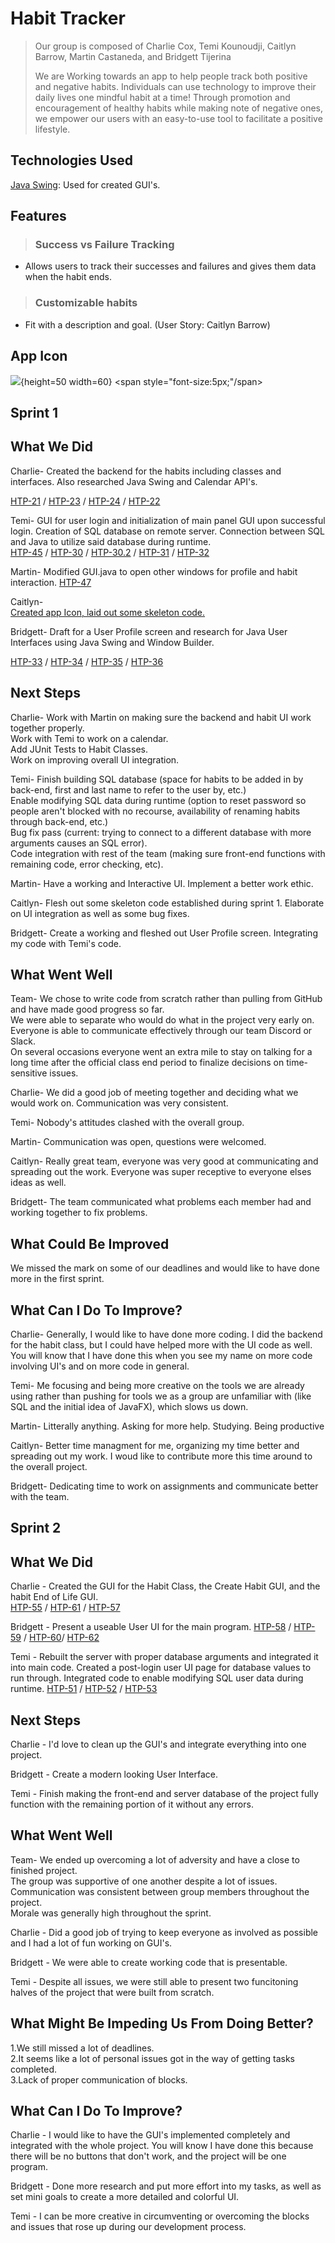 # Habit Tracker
>  Our group is composed of Charlie Cox, Temi Kounoudji, Caitlyn Barrow, 
Martin Castaneda, and Bridgett Tijerina
>
> We are Working towards an app to help people track both positive and negative habits. Individuals can
use technology to improve their daily lives one mindful habit at a time!
Through promotion and encouragement of healthy habits while making note
of negative ones, we empower our users with an easy-to-use tool to facilitate
a positive lifestyle.

<!--

## Table of Contents
* [General Info](#general-information)
* [Technologies Used](#technologies-used)
* [Features](#features)
* [Screenshots](#screenshots)
* [Setup](#setup)
* [Usage](#usage)
* [Project Status](#project-status)
* [Room for Improvement](#room-for-improvement)
* [Acknowledgements](#acknowledgements)
* [Contact](#contact) 
* [License](#license)

-->


<!---

## General Information
- Provide general information about your project here.
- What problem does it (intend to) solve?
- What is the purpose of your project?
- Why did you undertake it?

-->
<!-- You don't have to answer all the questions - just the ones relevant to your project. -->

## Technologies Used

<a href= "https://docs.oracle.com/javase/tutorial/uiswing/">Java Swing</a>: Used for created GUI's.


## Features

> ### Success vs Failure Tracking
 - Allows users to track their successes and failures and gives them data when the habit ends.

> ### Customizable habits
 - Fit with a description and goal. (User Story: Caitlyn Barrow)


<!---
## Screenshots

<!-- If you have screenshots you'd like to share, include them here. -->
## App Icon 

![](https://i.imgur.com/Sxy2STc.png){height=50 width=60}
<span style="font-size:5px;"/span></p>



## Sprint 1

## What We Did
Charlie- Created the backend for the habits including classes and interfaces. Also researched Java Swing and Calendar API's.

<a href= "https://cs3398su22edosians.atlassian.net/browse/HTP-21">HTP-21</a> /
<a href= "https://cs3398su22edosians.atlassian.net/browse/HTP-23">HTP-23</a> /
<a href= "https://cs3398su22edosians.atlassian.net/browse/HTP-24">HTP-24</a> /
<a href= "https://cs3398su22edosians.atlassian.net/browse/HTP-22">HTP-22</a>

Temi- GUI for user login and initialization of main panel GUI upon successful login. Creation of SQL database on remote server. Connection between SQL and Java to utilize said database during runtime.<br>
<a href= "https://bitbucket.org/cs-3398-su22-edosians/habit-tracker-repository/src/master/UI%20Research/Swing%20and%20JavaFX%20Research">HTP-45</a> /
<a href= "https://bitbucket.org/cs-3398-su22-edosians/habit-tracker-repository/src/master/UI%20Initialization/SystemLog.java">HTP-30</a> /
<a href= "https://bitbucket.org/cs-3398-su22-edosians/habit-tracker-repository/src/master/UI%20Initialization/GUI.java">HTP-30.2</a> /
<a href= "https://bitbucket.org/cs-3398-su22-edosians/habit-tracker-repository/src/master/UI%20Research/SQL%20Research">HTP-31</a> /
<a href= "https://bitbucket.org/cs-3398-su22-edosians/habit-tracker-repository/src/master/UI%20Initialization/SystemLog.java%20(Local%20Server%20Vers.)">HTP-32</a>


Martin- Modified GUI.java to open other windows for profile and habit interaction.
<a href= "https://cs3398su22edosians.atlassian.net/jira/software/projects/HTP/boards/4/backlog?selectedIssue=HTP-47">HTP-47</a>


Caitlyn-  
<a href= https://bitbucket.org/cs-3398-su22-edosians/habit-tracker-repository/src/master/Habit%20Interface%20and%20Classes/End%20of%20File%20Summary>Created app Icon, laid out some skeleton code.</a>

Bridgett- Draft for a User Profile screen and research for Java User Interfaces using Java Swing and Window Builder.

<a href= "https://cs3398su22edosians.atlassian.net/browse/HTP-33">HTP-33</a> /
<a href= "https://cs3398su22edosians.atlassian.net/browse/HTP-34">HTP-34</a> /
<a href= "https://cs3398su22edosians.atlassian.net/browse/HTP-35">HTP-35</a> /
<a href= "https://cs3398su22edosians.atlassian.net/browse/HTP-36">HTP-36</a>

## Next Steps

Charlie- Work with Martin on making sure the backend and habit UI work together properly. <br>
         Work with Temi to work on a calendar.<br>
         Add JUnit Tests to Habit Classes.<br>
         Work on improving overall UI integration.<br>


Temi- Finish building SQL database (space for habits to be added in by back-end, first and last name to refer to the user by, etc.)<br>
      Enable modifying SQL data during runtime (option to reset password so people aren't blocked with no recourse, availability of renaming habits through back-end, etc.)<br>
      Bug fix pass (current: trying to connect to a different database with more arguments causes an SQL error).<br>
      Code integration with rest of the team (making sure front-end functions with remaining code, error checking, etc).<br>


Martin- Have a working and Interactive UI. Implement a better work ethic. <br> 


Caitlyn- Flesh out some skeleton code established during sprint 1. Elaborate on UI integration as well as some bug fixes. 

Bridgett- Create a working and fleshed out User Profile screen.
          Integrating my code with Temi's code.

## What Went Well

Team- We chose to write code from scratch rather than pulling from GitHub and have made good progress so far.<br>
We were able to separate who would do what in the project very early on.<br>
Everyone is able to communicate effectively through our team Discord or Slack.<br>
On several occasions everyone went an extra mile to stay on talking for a long time after the official class end period to finalize decisions on time-sensitive issues.<br>

Charlie- We did a good job of meeting together and deciding what we would work on. Communication
was very consistent.

Temi- Nobody's attitudes clashed with the overall group.

Martin- Communication was open, questions were welcomed.

Caitlyn- Really great team, everyone was very good at communicating and spreading out the work. Everyone was super receptive to everyone elses ideas as well. 


Bridgett- The team communicated what problems each member had and working together to fix problems.

## What Could Be Improved

We missed the mark on some of our deadlines and would like to have done more in the first sprint.

## What Can I Do To Improve?
Charlie- Generally, I would like to have done more coding. I did the backend for the habit class, but I could have helped more with the UI code as well. You will know that I have done this when you see my name
on more code involving UI's and on more code in general.

Temi- Me focusing and being more creative on the tools we are already using rather than pushing for tools we as a group are unfamiliar with (like SQL and the initial idea of JavaFX), which slows us down.

Martin- Litterally anything. Asking for more help. Studying. Being productive

Caitlyn- Better time managment for me, organizing my time better and spreading out my work. I woud like to contribute more this time around to the overall project.

Bridgett- Dedicating time to work on assignments and communicate better with the team.

## Sprint 2

## What We Did
Charlie - Created the GUI for the Habit Class, the Create Habit GUI, and the habit End of Life GUI.<br>
<a href= "https://bitbucket.org/cs-3398-su22-edosians/%7Bd04c43f8-c6a7-4434-b9b7-840abdbfc5b3%7D/commits/3c325b688527af9b68ec5bf3b83db51eb5e97a5b">HTP-55</a> /
<a href= "https://bitbucket.org/cs-3398-su22-edosians/habit-tracker-repository/commits/f77d70feb90bc57f17f830036b9c4ba34cc1df69">HTP-61</a> /
<a href= "https://bitbucket.org/cs-3398-su22-edosians/%7Bd04c43f8-c6a7-4434-b9b7-840abdbfc5b3%7D/commits/793eabc64dd9469514399779dd9f196a99e789c0">HTP-57</a>

Bridgett - Present a useable User UI for the main program.
<a href= "https://cs3398su22edosians.atlassian.net/browse/HTP-58">HTP-58</a> /
<a href= "https://cs3398su22edosians.atlassian.net/browse/HTP-59">HTP-59</a> /
<a href= "https://cs3398su22edosians.atlassian.net/browse/HTP-60">HTP-60</a>/
<a href= "https://cs3398su22edosians.atlassian.net/browse/HTP-62">HTP-62</a>

Temi - Rebuilt the server with proper database arguments and integrated it into main code. Created a post-login user UI page for database values to run through. Integrated code to enable modifying SQL user data during runtime.
<a href= "https://bitbucket.org/%7B%7D/%7Bd04c43f8-c6a7-4434-b9b7-840abdbfc5b3%7D/pull-requests/31">HTP-51</a> /
<a href= "https://bitbucket.org/%7B%7D/%7Bd04c43f8-c6a7-4434-b9b7-840abdbfc5b3%7D/pull-requests/32">HTP-52</a> /
<a href= "https://bitbucket.org/%7B%7D/%7Bd04c43f8-c6a7-4434-b9b7-840abdbfc5b3%7D/pull-requests/33">HTP-53</a>

## Next Steps <br>
Charlie - I'd love to clean up the GUI's and integrate everything into one project. <br>

Bridgett - Create a modern looking User Interface. <br>

Temi - Finish making the front-end and server database of the project fully function with the remaining portion of it without any errors.<br>

## What Went Well<br>
Team- We ended up overcoming a lot of adversity and have a close to finished project.<br>
The group was supportive of one another despite a lot of issues. <br>
Communication was consistent between group members throughout the project.<br>
Morale was generally high throughout the sprint.<br>

Charlie - Did a good job of trying to keep everyone as involved as possible and I had a lot of fun working on GUI's.<br>

Bridgett - We were able to create working code that is presentable.<br>

Temi - Despite all issues, we were still able to present two funcitoning halves of the project that were built from scratch.<br>

## What Might Be Impeding Us From Doing Better?<br>
1.We still missed a lot of deadlines.<br>
2.It seems like a lot of personal issues got in the way of getting tasks completed.<br>
3.Lack of proper communication of blocks.<br>

## What Can I Do To Improve?<br>
Charlie - I would like to have the GUI's implemented completely and integrated with the whole project. You will know I have done this
because there will be no buttons that don't work, and the project will be one program.<br>

Bridgett - Done more research and put more effort into my tasks, as well as set mini goals to create a more detailed and colorful UI.<br>

Temi - I can be more creative in circumventing or overcoming the blocks and issues that rose up during our development process.<br>



<!--
## Setup
What are the project requirements/dependencies? Where are they listed? A requirements.txt or a Pipfile.lock file perhaps? Where is it located?

Proceed to describe how to install / setup one's local environment / get started with the project.

-->

<!---
## Usage
How does one go about using it?
Provide various use cases and code examples here.

`write-your-code-here`

-->

<!---
## Project Status
Project is: _in progress_ / _complete_ / _no longer being worked on_. If you are no longer working on it, provide reasons why.

-->

<!--
## Room for Improvement
Include areas you believe need improvement / could be improved. Also add TODOs for future development.

Room for improvement:
- Improvement to be done 1
- Improvement to be done 2

To do:
- Feature to be added 1
- Feature to be added 2

-->

<!---
## Acknowledgements
Give credit here.
- This project was inspired by...
- This project was based on [this tutorial](https://www.example.com).
- Many thanks to...

-->

<!---
## Contact
Created by [@flynerdpl](https://www.flynerd.pl/) - feel free to contact me! 

<!-- Optional -->
<!-- ## License -->
<!-- This project is open source and available under the [... License](). -->

<!-- You don't have to include all sections - just the one's relevant to your project -->